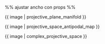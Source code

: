 %% ajustar ancho con props %%

{{ image | projective_plane_manifold }}

{{ image | projective_space_antipodal_map }}

{{ image | complex_projective_space }}